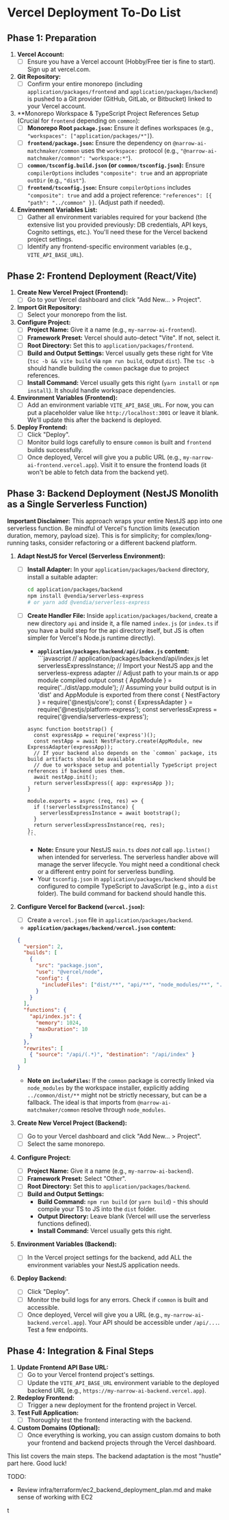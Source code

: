 # Vercel Deployment To-Do List

## Phase 1: Preparation

1.  **Vercel Account:**
    *   [ ] Ensure you have a Vercel account (Hobby/Free tier is fine to start). Sign up at vercel.com.
2.  **Git Repository:**
    *   [ ] Confirm your entire monorepo (including `application/packages/frontend` and `application/packages/backend`) is pushed to a Git provider (GitHub, GitLab, or Bitbucket) linked to your Vercel account.
3.  **Monorepo Workspace & TypeScript Project References Setup (Crucial for `frontend` depending on `common`):
    *   [ ] **Monorepo Root `package.json`:** Ensure it defines workspaces (e.g., `"workspaces": ["application/packages/*"]`).
    *   [ ] **`frontend/package.json`:** Ensure the dependency on `@narrow-ai-matchmaker/common` uses the `workspace:` protocol (e.g., `"@narrow-ai-matchmaker/common": "workspace:*"`).
    *   [ ] **`common/tsconfig.build.json` (or `common/tsconfig.json`):** Ensure `compilerOptions` includes `"composite": true` and an appropriate `outDir` (e.g., `"dist"`).
    *   [ ] **`frontend/tsconfig.json`:** Ensure `compilerOptions` includes `"composite": true` and add a project reference: `"references": [{ "path": "../common" }]`. (Adjust path if needed).
4.  **Environment Variables List:**
    *   [ ] Gather all environment variables required for your backend (the extensive list you provided previously: DB credentials, API keys, Cognito settings, etc.). You'll need these for the Vercel backend project settings.
    *   [ ] Identify any frontend-specific environment variables (e.g., `VITE_API_BASE_URL`).

## Phase 2: Frontend Deployment (React/Vite)

1.  **Create New Vercel Project (Frontend):**
    *   [ ] Go to your Vercel dashboard and click "Add New... > Project".
2.  **Import Git Repository:**
    *   [ ] Select your monorepo from the list.
3.  **Configure Project:**
    *   [ ] **Project Name:** Give it a name (e.g., `my-narrow-ai-frontend`).
    *   [ ] **Framework Preset:** Vercel should auto-detect "Vite". If not, select it.
    *   [ ] **Root Directory:** Set this to `application/packages/frontend`.
    *   [ ] **Build and Output Settings:** Vercel usually gets these right for Vite (`tsc -b && vite build` via `npm run build`, output `dist`). The `tsc -b` should handle building the `common` package due to project references.
    *   [ ] **Install Command:** Vercel usually gets this right (`yarn install` or `npm install`). It should handle workspace dependencies.
4.  **Environment Variables (Frontend):**
    *   [ ] Add an environment variable `VITE_API_BASE_URL`. For now, you can put a placeholder value like `http://localhost:3001` or leave it blank. We'll update this after the backend is deployed.
5.  **Deploy Frontend:**
    *   [ ] Click "Deploy".
    *   [ ] Monitor build logs carefully to ensure `common` is built and `frontend` builds successfully.
    *   [ ] Once deployed, Vercel will give you a public URL (e.g., `my-narrow-ai-frontend.vercel.app`). Visit it to ensure the frontend loads (it won't be able to fetch data from the backend yet).

## Phase 3: Backend Deployment (NestJS Monolith as a Single Serverless Function)

**Important Disclaimer:** This approach wraps your entire NestJS app into one serverless function. Be mindful of Vercel's function limits (execution duration, memory, payload size). This is for simplicity; for complex/long-running tasks, consider refactoring or a different backend platform.

1.  **Adapt NestJS for Vercel (Serverless Environment):**
    *   [ ] **Install Adapter:** In your `application/packages/backend` directory, install a suitable adapter:
        ```bash
        cd application/packages/backend
        npm install @vendia/serverless-express
        # or yarn add @vendia/serverless-express
        ```
    *   [ ] **Create Handler File:** Inside `application/packages/backend`, create a new directory `api` and inside it, a file named `index.js` (or `index.ts` if you have a build step for the api directory itself, but JS is often simpler for Vercel's Node.js runtime directly).
        *   **`application/packages/backend/api/index.js` content:**
          ```javascript
          // application/packages/backend/api/index.js
          let serverlessExpressInstance;
          // Import your NestJS app and the serverless-express adapter
          // Adjust path to your main.ts or app module compiled output
          const { AppModule } = require('../dist/app.module'); // Assuming your build output is in 'dist' and AppModule is exported from there
          const { NestFactory } = require('@nestjs/core');
          const { ExpressAdapter } = require('@nestjs/platform-express');
          const serverlessExpress = require('@vendia/serverless-express');

          async function bootstrap() {
            const expressApp = require('express')();
            const nestApp = await NestFactory.create(AppModule, new ExpressAdapter(expressApp));
            // If your backend also depends on the `common` package, its build artifacts should be available
            // due to workspace setup and potentially TypeScript project references if backend uses them.
            await nestApp.init();
            return serverlessExpress({ app: expressApp });
          }

          module.exports = async (req, res) => {
            if (!serverlessExpressInstance) {
              serverlessExpressInstance = await bootstrap();
            }
            return serverlessExpressInstance(req, res);
          };
          ```
        *   **Note:** Ensure your NestJS `main.ts` *does not* call `app.listen()` when intended for serverless. The serverless handler above will manage the server lifecycle. You might need a conditional check or a different entry point for serverless bundling.
        *   Your `tsconfig.json` in `application/packages/backend` should be configured to compile TypeScript to JavaScript (e.g., into a `dist` folder). The build command for backend should handle this.

2.  **Configure Vercel for Backend (`vercel.json`):**
    *   [ ] Create a `vercel.json` file in `application/packages/backend`.
    *   **`application/packages/backend/vercel.json` content:**
      ```json
      {
        "version": 2,
        "builds": [
          {
            "src": "package.json", 
            "use": "@vercel/node",
            "config": {
              "includeFiles": ["dist/**", "api/**", "node_modules/**", "../common/dist/**"] // Ensure common package's dist is available if directly referenced post-build
            }
          }
        ],
        "functions": {
          "api/index.js": {
            "memory": 1024, 
            "maxDuration": 10 
          }
        },
        "rewrites": [
          { "source": "/api/(.*)", "destination": "/api/index" }
        ]
      }
      ```
      *   **Note on `includeFiles`:** If the `common` package is correctly linked via `node_modules` by the workspace installer, explicitly adding `../common/dist/**` might not be strictly necessary, but can be a fallback. The ideal is that imports from `@narrow-ai-matchmaker/common` resolve through `node_modules`.

3.  **Create New Vercel Project (Backend):**
    *   [ ] Go to your Vercel dashboard and click "Add New... > Project".
    *   [ ] Select the same monorepo.
4.  **Configure Project:**
    *   [ ] **Project Name:** Give it a name (e.g., `my-narrow-ai-backend`).
    *   [ ] **Framework Preset:** Select "Other".
    *   [ ] **Root Directory:** Set this to `application/packages/backend`.
    *   [ ] **Build and Output Settings:**
        *   **Build Command:** `npm run build` (or `yarn build`) - this should compile your TS to JS into the `dist` folder.
        *   **Output Directory:** Leave blank (Vercel will use the serverless functions defined).
        *   **Install Command:** Vercel usually gets this right.
5.  **Environment Variables (Backend):**
    *   [ ] In the Vercel project settings for the backend, add ALL the environment variables your NestJS application needs.
6.  **Deploy Backend:**
    *   [ ] Click "Deploy".
    *   [ ] Monitor the build logs for any errors. Check if `common` is built and accessible.
    *   [ ] Once deployed, Vercel will give you a URL (e.g., `my-narrow-ai-backend.vercel.app`). Your API should be accessible under `/api/...`. Test a few endpoints.

## Phase 4: Integration & Final Steps

1.  **Update Frontend API Base URL:**
    *   [ ] Go to your Vercel frontend project's settings.
    *   [ ] Update the `VITE_API_BASE_URL` environment variable to the deployed backend URL (e.g., `https://my-narrow-ai-backend.vercel.app`).
2.  **Redeploy Frontend:**
    *   [ ] Trigger a new deployment for the frontend project in Vercel.
3.  **Test Full Application:**
    *   [ ] Thoroughly test the frontend interacting with the backend.
4.  **Custom Domains (Optional):**
    *   [ ] Once everything is working, you can assign custom domains to both your frontend and backend projects through the Vercel dashboard.

This list covers the main steps. The backend adaptation is the most "hustle" part here. Good luck!

TODO:

- Review infra/terraform/ec2_backend_deployment_plan.md and make sense of working with EC2

t